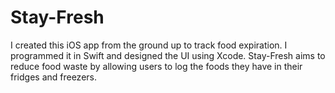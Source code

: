 # Stay-Fresh

I created this iOS app from the ground up to track food expiration.
I programmed it in Swift and designed the UI using Xcode.
Stay-Fresh aims to reduce food waste by allowing users to log the foods they have in their fridges and freezers.
